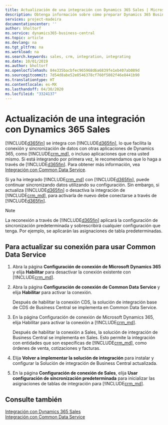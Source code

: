 ```yaml
---
title: Actualización de una integración con Dynamics 365 Sales | Microsoft Docs
description: Obtenga información sobre cómo preparar Dynamics 365 Business Central para integrarse con Dynamics 365 Sales.
services: project-madeira
documentationcenter: ''
author: bholtorf
ms.service: dynamics365-business-central
ms.topic: article
ms.devlang: na
ms.tgt_pltfrm: na
ms.workload: na
ms.search.keywords: sales, crm, integration, integrating
ms.date: 10/01/2019
ms.author: bholtorf
ms.openlocfilehash: 84e335bacbfec965968d6a6839fe1eb407ab089d
ms.sourcegitcommit: 7d54d8abe52e0546378cf760f5082f46e8441b90
ms.translationtype: HT
ms.contentlocale: es-MX
ms.lasthandoff: 04/30/2020
ms.locfileid: "3324137"
---
```

# <a name="upgrading-an-integration-with-dynamics-365-sales"></a>Actualización de una integración con Dynamics 365 Sales
[!INCLUDE[d365fin](includes/d365fin_md.md)] se integra con [!INCLUDE[d365fin](includes/cds_long_md.md)], lo que facilita la conexión y sincronización de datos con otras aplicaciones de Dynamics 365, como [!INCLUDE[crm_md](includes/crm_md.md)], o incluso aplicaciones que crea usted mismo. Si está integrando por primera vez, le recomendamos que lo haga a través de [!INCLUDE[d365fin](includes/cds_long_md.md)]. Para obtener más información, vea [Integración con Common Data Service](admin-common-data-service.md).

Si ya ha integrado [!INCLUDE[crm_md](includes/crm_md.md)] con [!INCLUDE[d365fin](includes/d365fin_md.md)], puede continuar sincronizando datos utilizando su configuración. Sin embargo, si actualiza [!INCLUDE[d365fin](includes/d365fin_md.md)] o desactiva la integración de [!INCLUDE[crm_md](includes/crm_md.md)], para activarla de nuevo debe conectarse a través de [!INCLUDE[d365fin](includes/cds_long_md.md)]. 

> [!NOTE]
> La reconexión a través de [!INCLUDE[d365fin](includes/cds_long_md.md)] aplicará la configuración de sincronización predeterminada y sobrescribirá cualquier configuración que tenga. Por ejemplo, se aplicarán las asignaciones de tabla predeterminadas.

## <a name="to-upgrade-your-connection-to-use-common-data-service"></a>Para actualizar su conexión para usar Common Data Service
1. Abra la página **Configuración de conexión de Microsoft Dynamics 365** y elija **Habilitar** para desactivar la conexión existente con [!INCLUDE[crm_md](includes/crm_md.md)].
2. Abra la página **Configuración de conexión de Common Data Service** y elija **Habilitar** para activar la conexión.
  
   Después de habilitar la conexión CDS, la solución de integración base de CDS de Business Central se implementa en Common Data Service.
3. En la página Configuración de conexión de Microsoft Dynamics 365, elija Habilitar para activar la conexión a [!INCLUDE[crm_md](includes/crm_md.md)].
  
   Después de habilitar la conexión a Sales, la solución de integración de Business Central se implementa en Sales. Esto permite la integración con entidades que son específicas de [!INCLUDE[crm_md](includes/crm_md.md)], como órdenes de venta, cotizaciones y facturas.
4. Elija **Volver a implementar la solución de integración** para instalar y configurar la Solución de integración de Business Central actualizada.
5. En la página **Configuración de conexión de Sales**, elija **Usar configuración de sincronización predeterminada** para inicializar las asignaciones de tablas de integración para [!INCLUDE[crm_md](includes/crm_md.md)].

## <a name="see-also"></a>Consulte también
[Integración con Dynamics 365 Sales](admin-prepare-dynamics-365-for-sales-for-integration.md)  
[Integración con Common Data Service](admin-common-data-service.md)